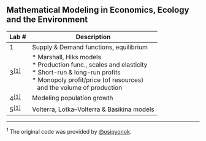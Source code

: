 ## Mathematical Modeling in Economics, Ecology and the Environment

Lab # | Description
--- | ---
1 | Supply & Demand functions, equilibrium
3<sup>[[1]](#myfootnote1)</sup> | * Marshall, Hiks models<br>* Production func., scales and elasticity<br>* Short-run & long-run profits<br>* Monopoly profit/price (of resources)<br> &nbsp;&nbsp; and the volume of production
4<sup>[[1]](#myfootnote1)</sup> | Modeling population growth
5<sup>[[1]](#myfootnote1)</sup> | Volterra, Lotka–Volterra & Basikina models

---
<a name="myfootnote1"><sup>1</sup></a> The original code was provided by [@osipyonok](https://github.com/osipyonok).
